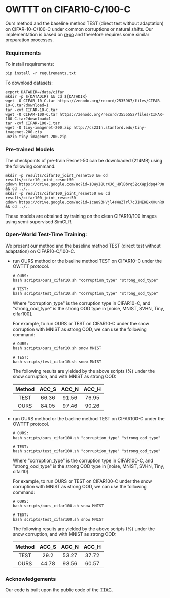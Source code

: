 # OWTTT on CIFAR10-C/100-C

Ours method and the baseline method TEST (direct test without adaptation) on CIFAR-10-C/100-C under common corruptions or natural shifts. Our implementation is based on [repo](https://github.com/Gorilla-Lab-SCUT/TTAC/tree/master/cifar) and therefore requires some similar preparation processes.


### Requirements

To install requirements:

```
pip install -r requirements.txt
```

To download datasets:

```
export DATADIR=/data/cifar
mkdir -p ${DATADIR} && cd ${DATADIR}
wget -O CIFAR-10-C.tar https://zenodo.org/record/2535967/files/CIFAR-10-C.tar?download=1
tar -xvf CIFAR-10-C.tar
wget -O CIFAR-100-C.tar https://zenodo.org/record/3555552/files/CIFAR-100-C.tar?download=1
tar -xvf CIFAR-100-C.tar
wget -O tiny-imagenet-200.zip http://cs231n.stanford.edu/tiny-imagenet-200.zip
unzip tiny-imagenet-200.zip
```

### Pre-trained Models

The checkpoints of pre-train Resnet-50 can be downloaded (214MB) using the following command:

```
mkdir -p results/cifar10_joint_resnet50 && cd results/cifar10_joint_resnet50
gdown https://drive.google.com/uc?id=1QWyI8UrXJ6_H9lBbrq52qXWpjdpq4PUn && cd ../..
mkdir -p results/cifar100_joint_resnet50 && cd results/cifar100_joint_resnet50
gdown https://drive.google.com/uc?id=1cau93HVjl4aWuZlrl7cJIMEKBxXXunR9 && cd ../..
```

These models are obtained by training on the clean CIFAR10/100 images using semi-supervised SimCLR.

### Open-World Test-Time Training:

We present our method and the baseline method TEST (direct test without adaptation) on CIFAR10-C/100-C.

- run OURS method or the baeline method TEST on CIFAR10-C under the OWTTT protocol.

    ```
    # OURS: 
    bash scripts/ours_cifar10.sh "corruption_type" "strong_ood_type" 

    # TEST: 
    bash scripts/test_cifar10.sh "corruption_type" "strong_ood_type" 
    ```
    Where "corruption_type" is the corruption type in CIFAR10-C, and "strong_ood_type" is the strong OOD type in [noise, MNIST, SVHN, Tiny, cifar100]. 
    
    For example, to run OURS or TEST on CIFAR10-C under the snow corruption with MNIST as strong OOD, we can use the following command:

    ```
    # OURS:
    bash scripts/ours_cifar10.sh snow MNIST 

    # TEST:
    bash scripts/test_cifar10.sh snow MNIST
    ```

    The following results are yielded by the above scripts (%) under the snow corruption, and with MNIST as strong OOD:

    | Method | ACC_S | ACC_N | ACC_H |
    |:------:|:-------:|:-------:|:-------:|
    |  TEST  |   66.36   |    91.56   |   76.95  |
    |  OURS  |   84.05    |    97.46   | 90.26|

- run OURS method or the baeline method TEST on CIFAR100-C under the OWTTT protocol.
    
    ```
    # OURS: 
    bash scripts/ours_cifar100.sh "corruption_type" "strong_ood_type" 

    # TEST: 
    bash scripts/test_cifar100.sh "corruption_type" "strong_ood_type" 
    ```
    Where "corruption_type" is the corruption type in CIFAR100-C, and "strong_ood_type" is the strong OOD type in [noise, MNIST, SVHN, Tiny, cifar10]. 
    
    For example, to run OURS or TEST on CIFAR100-C under the snow corruption with MNIST as strong OOD, we can use the following command:

    ```
    # OURS:
    bash scripts/ours_cifar100.sh snow MNIST 

    # TEST:
    bash scripts/test_cifar100.sh snow MNIST
    ```

    The following results are yielded by the above scripts (%) under the snow corruption, and with MNIST as strong OOD:

    | Method | ACC_S | ACC_N | ACC_H |
    |:------:|:-------:|:-------:|:-------:|
    |  TEST  |   29.2   |    53.27   |   37.72  |
    |  OURS  |   44.78    |    93.56   |  60.57 |


### Acknowledgements

Our code is built upon the public code of the [TTAC](https://github.com/Gorilla-Lab-SCUT/TTAC/tree/master/cifar).
